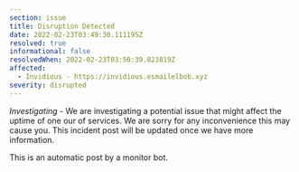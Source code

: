 ```yaml
---
section: issue
title: Disruption Detected
date: 2022-02-23T03:49:30.111195Z
resolved: true
informational: false
resolvedWhen: 2022-02-23T03:50:39.823819Z
affected:
  - Invidious - https://invidious.esmailelbob.xyz
severity: disrupted
---
```

*Investigating* - We are investigating a potential issue that might affect the uptime of one our of services. We are sorry for any inconvenience this may cause you. This incident post will be updated once we have more information.

This is an automatic post by a monitor bot.
        